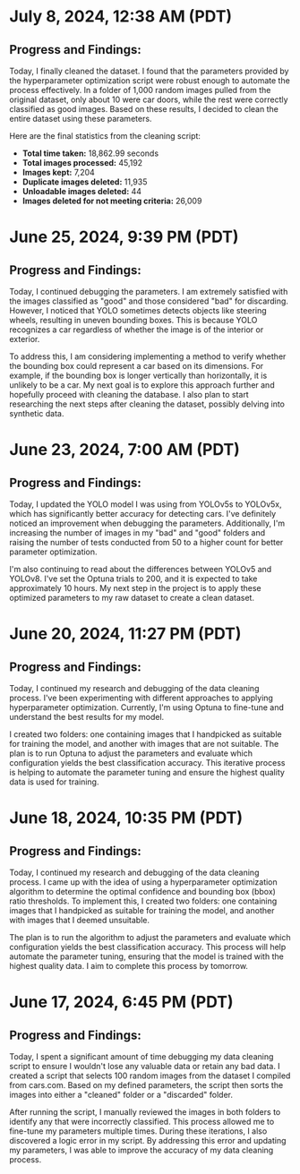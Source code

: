 # July 8, 2024, 12:38 AM (PDT)
## Progress and Findings:

Today, I finally cleaned the dataset. I found that the parameters provided by the hyperparameter optimization script were robust enough to automate the process effectively. In a folder of 1,000 random images pulled from the original dataset, only about 10 were car doors, while the rest were correctly classified as good images. Based on these results, I decided to clean the entire dataset using these parameters.

Here are the final statistics from the cleaning script:

- **Total time taken:** 18,862.99 seconds
- **Total images processed:** 45,192
- **Images kept:** 7,204
- **Duplicate images deleted:** 11,935
- **Unloadable images deleted:** 44
- **Images deleted for not meeting criteria:** 26,009


# June 25, 2024, 9:39 PM (PDT)
## Progress and Findings:

Today, I continued debugging the parameters. I am extremely satisfied with the images classified as "good" and those considered "bad" for discarding. However, I noticed that YOLO sometimes detects objects like steering wheels, resulting in uneven bounding boxes. This is because YOLO recognizes a car regardless of whether the image is of the interior or exterior.

To address this, I am considering implementing a method to verify whether the bounding box could represent a car based on its dimensions. For example, if the bounding box is longer vertically than horizontally, it is unlikely to be a car. My next goal is to explore this approach further and hopefully proceed with cleaning the database. I also plan to start researching the next steps after cleaning the dataset, possibly delving into synthetic data.


# June 23, 2024, 7:00 AM (PDT)
## Progress and Findings:

Today, I updated the YOLO model I was using from YOLOv5s to YOLOv5x, which has significantly better accuracy for detecting cars. I've definitely noticed an improvement when debugging the parameters. Additionally, I'm increasing the number of images in my "bad" and "good" folders and raising the number of tests conducted from 50 to a higher count for better parameter optimization.

I'm also continuing to read about the differences between YOLOv5 and YOLOv8. I've set the Optuna trials to 200, and it is expected to take approximately 10 hours. My next step in the project is to apply these optimized parameters to my raw dataset to create a clean dataset.


# June 20, 2024, 11:27 PM (PDT)
## Progress and Findings:

Today, I continued my research and debugging of the data cleaning process. I've been experimenting with different approaches to applying hyperparameter optimization. Currently, I'm using Optuna to fine-tune and understand the best results for my model.

I created two folders: one containing images that I handpicked as suitable for training the model, and another with images that are not suitable. The plan is to run Optuna to adjust the parameters and evaluate which configuration yields the best classification accuracy. This iterative process is helping to automate the parameter tuning and ensure the highest quality data is used for training.


# June 18, 2024, 10:35 PM (PDT)
## Progress and Findings:

Today, I continued my research and debugging of the data cleaning process. I came up with the idea of using a hyperparameter optimization algorithm to determine the optimal confidence and bounding box (bbox) ratio thresholds. To implement this, I created two folders: one containing images that I handpicked as suitable for training the model, and another with images that I deemed unsuitable.

The plan is to run the algorithm to adjust the parameters and evaluate which configuration yields the best classification accuracy. This process will help automate the parameter tuning, ensuring that the model is trained with the highest quality data. I aim to complete this process by tomorrow.

# June 17, 2024, 6:45 PM (PDT)
## Progress and Findings:

Today, I spent a significant amount of time debugging my data cleaning script to ensure I wouldn't lose any valuable data or retain any bad data. I created a script that selects 100 random images from the dataset I compiled from cars.com. Based on my defined parameters, the script then sorts the images into either a "cleaned" folder or a "discarded" folder.

After running the script, I manually reviewed the images in both folders to identify any that were incorrectly classified. This process allowed me to fine-tune my parameters multiple times. During these iterations, I also discovered a logic error in my script. By addressing this error and updating my parameters, I was able to improve the accuracy of my data cleaning process.
